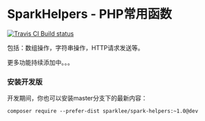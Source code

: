 # SparkHelpers - PHP常用函数

[![Travis CI Build status](https://travis-ci.org/SparkLee/SparkHelpers.svg?branch=master)](https://travis-ci.org/SparkLee/SparkHelpers)

包括：数组操作，字符串操作，HTTP请求发送等。

更多功能持续添加中。。。

### 安装开发版
开发期间，你也可以安装master分支下的最新内容：
```shell script
composer require --prefer-dist sparklee/spark-helpers:~1.0@dev
```
